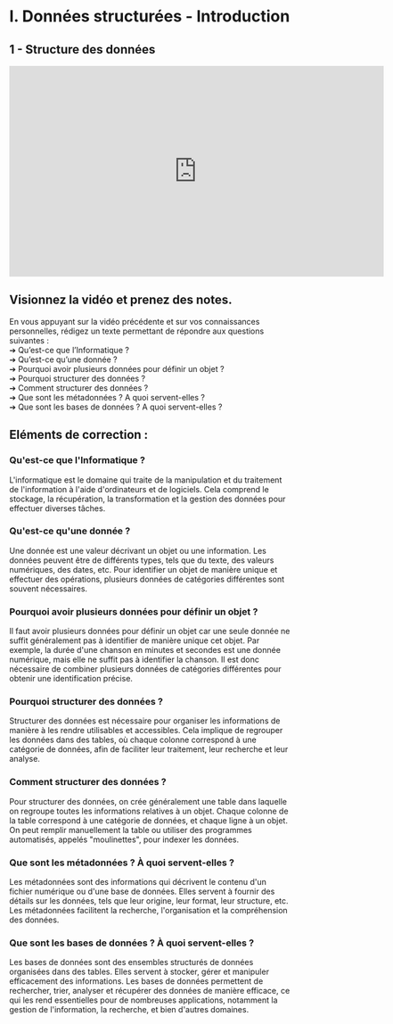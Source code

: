 # I. Données structurées - Introduction


## 1 - Structure des données

<p align="center">
<iframe width="672" height="378" src="https://www.youtube.com/embed/IJJgcZ2DEs0" title="YouTube video player" frameborder="0" allow="accelerometer; autoplay; clipboard-write; encrypted-media; gyroscope; picture-in-picture" allowfullscreen></iframe>
</p>

## Visionnez la vidéo et prenez des notes.   
En vous appuyant sur la vidéo précédente et sur vos connaissances personnelles, rédigez un texte permettant de répondre aux questions suivantes :  
➔ Qu’est-ce que l’Informatique ?  
➔ Qu’est-ce qu’une donnée ?  
➔ Pourquoi avoir plusieurs données pour définir un objet ?  
➔ Pourquoi structurer des données ?  
➔ Comment structurer des données ?  
➔ Que sont les métadonnées ? A quoi servent-elles ?  
➔ Que sont les bases de données ? A quoi servent-elles ?  



## Eléments de correction :

### Qu'est-ce que l'Informatique ?  
L'informatique est le domaine qui traite de la manipulation et du traitement de l'information à l'aide d'ordinateurs et de logiciels. Cela comprend le stockage, la récupération, la transformation et la gestion des données pour effectuer diverses tâches.

### Qu'est-ce qu'une donnée ?  
Une donnée est une valeur décrivant un objet ou une information. Les données peuvent être de différents types, tels que du texte, des valeurs numériques, des dates, etc. Pour identifier un objet de manière unique et effectuer des opérations, plusieurs données de catégories différentes sont souvent nécessaires.

### Pourquoi avoir plusieurs données pour définir un objet ?  
Il faut avoir plusieurs données pour définir un objet car une seule donnée ne suffit généralement pas à identifier de manière unique cet objet. Par exemple, la durée d'une chanson en minutes et secondes est une donnée numérique, mais elle ne suffit pas à identifier la chanson. Il est donc nécessaire de combiner plusieurs données de catégories différentes pour obtenir une identification précise.

### Pourquoi structurer des données ?  
Structurer des données est nécessaire pour organiser les informations de manière à les rendre utilisables et accessibles. Cela implique de regrouper les données dans des tables, où chaque colonne correspond à une catégorie de données, afin de faciliter leur traitement, leur recherche et leur analyse.

### Comment structurer des données ?  
Pour structurer des données, on crée généralement une table dans laquelle on regroupe toutes les informations relatives à un objet. Chaque colonne de la table correspond à une catégorie de données, et chaque ligne à un objet. On peut remplir manuellement la table ou utiliser des programmes automatisés, appelés "moulinettes", pour indexer les données.

### Que sont les métadonnées ? À quoi servent-elles ?  
Les métadonnées sont des informations qui décrivent le contenu d'un fichier numérique ou d'une base de données. Elles servent à fournir des détails sur les données, tels que leur origine, leur format, leur structure, etc. Les métadonnées facilitent la recherche, l'organisation et la compréhension des données.

### Que sont les bases de données ? À quoi servent-elles ?  
Les bases de données sont des ensembles structurés de données organisées dans des tables. Elles servent à stocker, gérer et manipuler efficacement des informations. Les bases de données permettent de rechercher, trier, analyser et récupérer des données de manière efficace, ce qui les rend essentielles pour de nombreuses applications, notamment la gestion de l'information, la recherche, et bien d'autres domaines.



